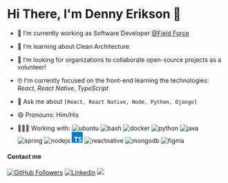 # Hi There, I'm Denny Erikson 👋


- 🔭 I’m currently working as Software Developer [@Field Force](#)

- 🌱 I’m learning about Clean Architecture

- :rocket: I’m looking for organizations to collaborate open-source projects as a volunteer!

- 🤓 I'm currently focused on the front-end learning the technologies: _React_, _React Native_, _TypeScript_

- 💬 Ask me about `[React, React Native, Node, Python, Django]` 

- 😄 Pronouns: Him/His

- 👨🏽‍💻 Working with: <img src="https://cdn.worldvectorlogo.com/logos/ubuntu-4.svg" alt="ubuntu" width="26" height="26"/>  <img src="https://i.imgur.com/arGaIJ7.png" alt="bash" width="26" height="26"/>  <img src="https://cdn.worldvectorlogo.com/logos/docker.svg" alt="docker" width="26" height="26"/>  <img src="https://cdn.worldvectorlogo.com/logos/python-5.svg" alt="python" width="26" height="26"/>  <img src="https://cdn.worldvectorlogo.com/logos/java-14.svg" alt="java" width="26" height="26"/>  <img src="https://cdn.worldvectorlogo.com/logos/spring-3.svg" alt="spring" width="26" height="26"/>   <img src="https://cdn.worldvectorlogo.com/logos/nodejs-icon.svg" alt="nodejs" width="26" height="26"/>   <img src="https://raw.githubusercontent.com/devicons/devicon/master/icons/typescript/typescript-original.svg" alt="typescript" width="26" height="26"/>   <img src="https://reactnative.dev/img/header_logo.svg" alt="reactnative" width="26" height="26"/> <img src="https://cdn.worldvectorlogo.com/logos/mongodb-icon-1.svg" alt="mongodb" width="26" height="26"/> <img src="https://www.vectorlogo.zone/logos/figma/figma-icon.svg" alt="figma" width="26" height="26"/>



#### Contact me
[![GitHub Followers](https://img.shields.io/github/followers/denny-erikson?style=flat&labelColor=0D0D0D&logo=Github&Color=white)](https://github.com/denny-erikson)
[![Linkedin](https://img.shields.io/badge/-LinkedIn-060606?style=flat&labelColor=0D0D0D&logo=Linkedin&Color=white)](https://www.linkedin.com/in/denny-erikson/)
<a href = "mailto:denny.erikson@gmail.com">
  <img src="https://img.shields.io/badge/-Gmail-060606?style=flat&labelColor=0D0D0D&logo=Gmail&Color=white" target="_blank">
</a>


<!-- ![Stats Denny's Erikson](https://github-readme-stats.vercel.app/api?username=denny-erikson&show_icons=true&theme=github_dark) -->

